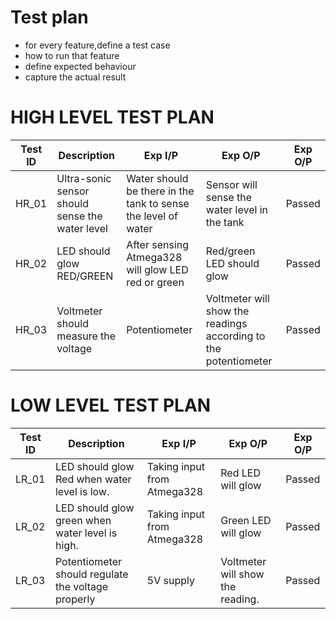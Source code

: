 # Test plan
* for every feature,define a test case
* how to run that feature
* define expected behaviour
* capture the actual result

# HIGH LEVEL TEST PLAN

|Test ID | Description | Exp I/P | Exp O/P | Exp O/P |
|--------|-------------|---------|---------|---------|
|HR_01    |  Ultra-sonic sensor should sense the water level           | Water should be there in the tank to sense the level of water        |Sensor will sense the water level in the tank         | Passed  |
|HR_02   |  LED should glow RED/GREEN           | After sensing  Atmega328 will glow LED red or green        |   Red/green LED should glow      |    Passed     |
|HR_03    |         Voltmeter should measure the voltage    |      Potentiometer    |    Voltmeter will show the readings according to the potentiometer     |    Passed     |



# LOW LEVEL TEST PLAN

|Test ID | Description | Exp I/P | Exp O/P | Exp O/P |
|--------|-------------|---------|---------|---------|
|LR_01    |  LED should glow Red when water level is low.          | Taking input from Atmega328       |   Red LED will glow    |    Passed     |
|LR_02    |         LED should glow green when water level  is high.|     Taking input from Atmega328    |    Green LED will glow    |    Passed     |
|LR_03   |      Potentiometer should regulate the voltage properly|     5V supply  |    Voltmeter will show the reading.    |    Passed     |

  
